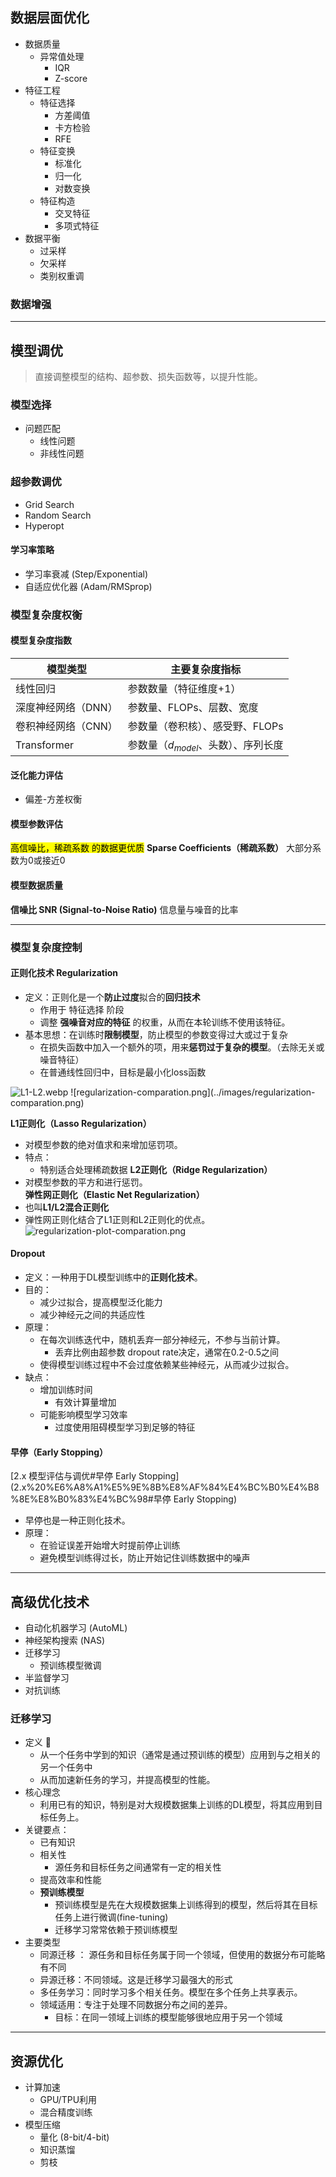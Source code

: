 
## 数据层面优化

- 数据质量
	- 异常值处理
		- IQR
		- Z-score
- 特征工程
	- 特征选择
		- 方差阈值
		- 卡方检验
		- RFE
	- 特征变换
		- 标准化
		- 归一化
		- 对数变换
	- 特征构造
		- 交叉特征
		- 多项式特征
- 数据平衡
	- 过采样
	- 欠采样
	- 类别权重调

### 数据增强


---

## 模型调优
> 直接调整模型的结构、超参数、损失函数等，以提升性能。

### 模型选择
- 问题匹配
	- 线性问题
	- 非线性问题


### 超参数调优
- Grid Search
- Random Search
- Hyperopt

#### 学习率策略
- 学习率衰减 (Step/Exponential)
- 自适应优化器 (Adam/RMSprop)


### 模型复杂度权衡


#### 模型复杂度指数
| **模型类型**    | **主要复杂度指标**              |
| ----------- | ------------------------ |
| 线性回归        | 参数数量（特征维度+1）             |
| 深度神经网络（DNN） | 参数量、FLOPs、层数、宽度          |
| 卷积神经网络（CNN） | 参数量（卷积核）、感受野、FLOPs       |
| Transformer | 参数量（$d_{model}$、头数）、序列长度 |

#### 泛化能力评估
- 偏差-方差权衡


#### 模型参数评估
<font style="background-color:yellow; color:black">高信噪比，稀疏系数 的数据更优质</font>
**Sparse Coefficients（稀疏系数）**
大部分系数为0或接近0

#### 模型数据质量
**信噪比 SNR (Signal-to-Noise Ratio)**
信息量与噪音的比率



---
### 模型复杂度控制

#### 正则化技术 Regularization
	
- 定义：正则化是一个**防止过度**拟合的**回归技术**
	- 作用于 特征选择 阶段
	- 调整 **强噪音对应的特征** 的权重，从而在本轮训练不使用该特征。
- 基本思想：在训练时**限制模型**，防止模型的参数变得过大或过于复杂
	- 在损失函数中加入一个额外的项，用来**惩罚过于复杂的模型**。（去除无关或噪音特征）
	- 在普通线性回归中，目标是最小化loss函数
	
<img src="../images/L1-L2.webp" alt="L1-L2.webp">
![regularization-comparation.png](../images/regularization-comparation.png)

**L1正则化（Lasso Regularization）**
- 对模型参数的绝对值求和来增加惩罚项。
- 特点：
	- 特别适合处理稀疏数据
**L2正则化（Ridge Regularization）**
- 对模型参数的平方和进行惩罚。
**弹性网正则化（Elastic Net Regularization）**
- 也叫**L1/L2混合正则化**
- 弹性网正则化结合了L1正则和L2正则化的优点。
![regularization-plot-comparation.png](../images/regularization-plot-comparation.png)


#### Dropout
- 定义：一种用于DL模型训练中的**正则化技术**。
- 目的：
	- 减少过拟合，提高模型泛化能力
	- 减少神经元之间的共适应性
- 原理：
	- 在每次训练迭代中，随机丢弃一部分神经元，不参与当前计算。
		- 丢弃比例由超参数 dropout rate决定，通常在0.2-0.5之间
	- 使得模型训练过程中不会过度依赖某些神经元，从而减少过拟合。
- 缺点：
	- 增加训练时间
		- 有效计算量增加
	- 可能影响模型学习效率
		- 过度使用阻碍模型学习到足够的特征

#### **早停（Early Stopping）**
[2.x 模型评估与调优#早停 Early Stopping](2.x%20%E6%A8%A1%E5%9E%8B%E8%AF%84%E4%BC%B0%E4%B8%8E%E8%B0%83%E4%BC%98#早停 Early Stopping)
- 早停也是一种正则化技术。
- 原理：
	- 在验证误差开始增大时提前停止训练
	- 避免模型训练得过长，防止开始记住训练数据中的噪声

---
## 高级优化技术
- 自动化机器学习 (AutoML)
- 神经架构搜索 (NAS)
- 迁移学习
	- 预训练模型微调
- 半监督学习
- 对抗训练

### 迁移学习
- 定义 🧠
	- 从一个任务中学到的知识（通常是通过预训练的模型）应用到与之相关的另一个任务中
	- 从而加速新任务的学习，并提高模型的性能。
- 核心理念
	- 利用已有的知识，特别是对大规模数据集上训练的DL模型，将其应用到目标任务上。
- 关键要点：
	- 已有知识
	- 相关性
		- 源任务和目标任务之间通常有一定的相关性
	- 提高效率和性能
	- **预训练模型**
		- 预训练模型是先在大规模数据集上训练得到的模型，然后将其在目标任务上进行微调(fine-tuning)
		- 迁移学习常常依赖于预训练模型
- 主要类型
	- 同源迁移 ： 源任务和目标任务属于同一个领域，但使用的数据分布可能略有不同
	- 异源迁移：不同领域。这是迁移学习最强大的形式
	- 多任务学习：同时学习多个相关任务。模型在多个任务上共享表示。
	- 领域适用：专注于处理不同数据分布之间的差异。
		- 目标：在同一领域上训练的模型能够很地应用于另一个领域
	
---
## 资源优化
- 计算加速
	- GPU/TPU利用
	- 混合精度训练
- 模型压缩
	- 量化 (8-bit/4-bit)
	- 知识蒸馏
	- 剪枝


